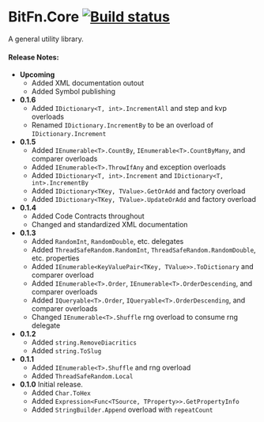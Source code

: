 ﻿BitFn.Core [![Build status](https://ci.appveyor.com/api/projects/status/oy6i3wdm7mjht6i7/branch/master?svg=true)](https://ci.appveyor.com/project/dlras2/core/branch/master)
======
A general utility library.

#### Release Notes:
- **Upcoming**
  - Added XML documentation outout
  - Added Symbol publishing
- **0.1.6**
  - Added `IDictionary<T, int>.IncrementAll` and step and kvp overloads
  - Renamed `IDictionary.IncrementBy` to be an overload of `IDictionary.Increment`
- **0.1.5**
  - Added `IEnumerable<T>.CountBy`, `IEnumerable<T>.CountByMany`, and comparer overloads
  - Added `IEnumerable<T>.ThrowIfAny` and exception overloads
  - Added `IDictionary<T, int>.Increment` and `IDictionary<T, int>.IncrementBy`
  - Added `IDictionary<TKey, TValue>.GetOrAdd` and factory overload
  - Added `IDictionary<TKey, TValue>.UpdateOrAdd` and factory overload
- **0.1.4**
  - Added Code Contracts throughout
  - Changed and standardized XML documentation
- **0.1.3**
  - Added `RandomInt`, `RandomDouble`, etc. delegates
  - Added `ThreadSafeRandom.RandomInt`, `ThreadSafeRandom.RandomDouble`, etc. properties
  - Added `IEnumerable<KeyValuePair<TKey, TValue>>.ToDictionary` and comparer overload
  - Added `IEnumerable<T>.Order`, `IEnumerable<T>.OrderDescending`, and comparer overloads
  - Added `IQueryable<T>.Order`, `IQueryable<T>.OrderDescending`, and comparer overloads
  - Changed `IEnumerable<T>.Shuffle` rng overload to consume rng delegate
- **0.1.2**
  - Added `string.RemoveDiacritics`
  - Added `string.ToSlug`
- **0.1.1**
  - Added `IEnumerable<T>.Shuffle` and rng overload
  - Added `ThreadSafeRandom.Local`
- **0.1.0** Initial release.
  - Added `Char.ToHex`
  - Added `Expression<Func<TSource, TProperty>>.GetPropertyInfo`
  - Added `StringBuilder.Append` overload with `repeatCount`
